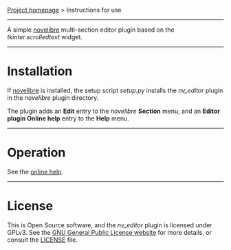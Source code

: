 [Project homepage](https://github.com/peter88213/nv_editor) > Instructions for use

--- 

A simple [novelibre](https://github.com/peter88213/novelibre/) multi-section editor plugin based on the *tkinter.scrolledtext* widget.

---

# Installation

If [novelibre](https://github.com/peter88213/novelibre/) is installed, the setup script *setup.py* installs the *nv_editor* plugin in the *novelibre* plugin directory.

The plugin adds an **Edit** entry to the *novelibre* **Section** menu, and an **Editor plugin Online help** entry to the **Help** menu.  

---

# Operation

See the [online help](https://peter88213.github.io/nvhelp-en/nv_editor/).

---

# License

This is Open Source software, and the *nv_editor* plugin is licensed under GPLv3. See the
[GNU General Public License website](https://www.gnu.org/licenses/gpl-3.0.en.html) for more
details, or consult the [LICENSE](https://github.com/peter88213/nv_editor/blob/main/LICENSE) file.
